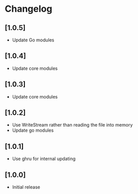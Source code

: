 # Changelog

## [1.0.5]

- Update Go modules


## [1.0.4]

- Update core modules


## [1.0.3]

- Update core modules


## [1.0.2]

- Use WriteStream rather than reading the file into memory
- Update go modules


## [1.0.1]

- Use ghru for internal updating


## [1.0.0]

- Initial release
